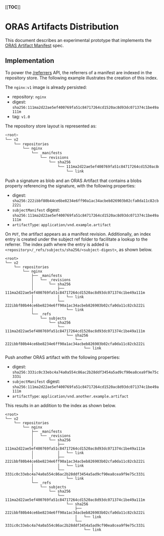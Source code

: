[[__TOC__]]

# ORAS Artifacts Distribution

This document describes an experimental prototype that implements the
[ORAS Artifact Manifest](https://github.com/oras-project/artifacts-spec) spec.

## Implementation

To power the [/referrers](https://github.com/oras-project/artifacts-spec/blob/main/manifest-referrers-api.md) API, the
referrers of a manifest are indexed in the repository store. The following example illustrates the creation of this
index.

The `nginx:v1` image is already persisted:

- repository: `nginx`
- digest: `sha256:111ma2d22ae5ef400769fa51c84717264cd1520ac8d93dc071374c1be49a111m`
- tag: `v1.0`

The repository store layout is represented as:

```bash
<root>
└── v2
    └── repositories
        └── nginx
            └── _manifests
                └── revisions
                    └── sha256
                        └── 111ma2d22ae5ef400769fa51c84717264cd1520ac8d93dc071374c1be49a111m
                            └── link
```

Push a signature as blob and an ORAS Artifact that contains a blobs property referencing the signature, with the
following properties:

- digest: `sha256:222ibbf80b44ce6be8234e6ff90a1ac34acbeb826903b02cfa0da11c82cb222i`
- `subjectManifest` digest: `sha256:111ma2d22ae5ef400769fa51c84717264cd1520ac8d93dc071374c1be49a111m`
- `artifactType`: `application/vnd.example.artifact`

On `PUT`, the artifact appears as a manifest revision. Additionally, an index entry is created under
the subject ref folder to facilitate a lookup to the referrer. The index path where the entry is added is
`<repository>/_refs/subjects/sha256/<subject-digest>`, as shown below.

```
<root>
└── v2
    └── repositories
        └── nginx
            ├── _manifests
            │   └── _revisions
            │       └── sha256
            │           ├── 111ma2d22ae5ef400769fa51c84717264cd1520ac8d93dc071374c1be49a111m
            │           │   └── link
            │           └── 222ibbf80b44ce6be8234e6ff90a1ac34acbeb826903b02cfa0da11c82cb222i
            │               └── link
            └── _refs
                └── subjects
                    └── sha256
                        └── 111ma2d22ae5ef400769fa51c84717264cd1520ac8d93dc071374c1be49a111m
                            └── sha256
                                └── 222ibbf80b44ce6be8234e6ff90a1ac34acbeb826903b02cfa0da11c82cb222i
                                    └── link
```

Push another ORAS artifact with the following properties:

- digest: `sha256:333ic0c33ebc4a74a0a554c86ac2b28ddf3454a5ad9cf90ea8cea9f9e75c333i`
- `subjectManifest` digest: `sha256:111ma2d22ae5ef400769fa51c84717264cd1520ac8d93dc071374c1be49a111m`
- `artifactType`: `application/vnd.another.example.artifact`

This results in an addition to the index as shown below.

```
<root>
└── v2
    └── repositories
        └── nginx
            ├── _manifests
            │   └── _revisions
            │       └── sha256
            │           ├── 111ma2d22ae5ef400769fa51c84717264cd1520ac8d93dc071374c1be49a111m
            │           │   └── link
            │           ├── 222ibbf80b44ce6be8234e6ff90a1ac34acbeb826903b02cfa0da11c82cb222i
            │           │   └── link
            │           └── 333ic0c33ebc4a74a0a554c86ac2b28ddf3454a5ad9cf90ea8cea9f9e75c333i
            │               └── link
            └── _refs
                └── subjects
                    └── sha256
                        └── 111ma2d22ae5ef400769fa51c84717264cd1520ac8d93dc071374c1be49a111m
                            └── sha256
                                ├── 222ibbf80b44ce6be8234e6ff90a1ac34acbeb826903b02cfa0da11c82cb222i
                                │   └── link
                                └── 333ic0c33ebc4a74a0a554c86ac2b28ddf3454a5ad9cf90ea8cea9f9e75c333i
                                    └── link
```